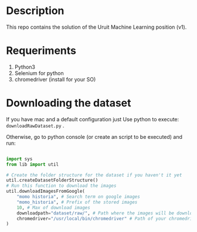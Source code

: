 #  Description

This repo contains the solution of the Uruit Machine Learning position (v1).

# Requeriments

1. Python3
2. Selenium for python
3. chromedriver (install for your SO)

# Downloading the dataset

If you have mac and a default configuration just Use python to execute: `downloadRawDataset.py` .

Otherwise, go to python console (or create an script to be executed) and run:

```python

import sys
from lib import util

# Create the folder structure for the dataset if you haven't it yet
util.createDatasetFolderStructure()
# Run this function to download the images
util.downloadImagesFromGoogle(
    "momo historia", # Search term on google images
    "momo_historia", # Prefix of the stored images
    10, # Max of download images
    downloadpath="dataset/raw/", # Path where the images will be downloaded
    chromedriver="/usr/local/bin/chromedriver" # Path of your chromedriver app 
)
```